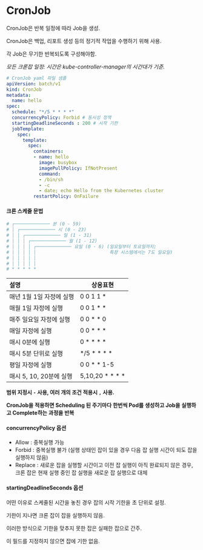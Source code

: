 # CronJob

CronJob은 반복 일정에 따라 Job을 생성.

CronJob은 백업, 리포트 생성 등의 정기적 작업을 수행하기 위해 사용.

각 Job은 무기한 반복되도록 구성해야함.

*모든 크론잡 일정: 시간은 kube-controller-manager의 시간대가 기준.*



```yaml
# CronJob yaml 파일 샘플
apiVersion: batch/v1
kind: CronJob
metadata:
  name: hello
spec:
  schedule: "*/5 * * * *"
  concurrencyPolicy: Forbid	# 동시성 정책
  startingDeadlineSeconds : 200 # 시작 기한
  jobTemplate:
    spec:
      template:
        spec:
          containers:
          - name: hello
            image: busybox
            imagePullPolicy: IfNotPresent
            command:
            - /bin/sh
            - -c
            - date; echo Hello from the Kubernetes cluster
          restartPolicy: OnFailure
```



#### 크론 스케줄 문법

```yaml
# ┌───────────── 분 (0 - 59)
# │ ┌───────────── 시 (0 - 23)
# │ │ ┌───────────── 일 (1 - 31)
# │ │ │ ┌───────────── 월 (1 - 12)
# │ │ │ │ ┌───────────── 요일 (0 - 6) (일요일부터 토요일까지;
# │ │ │ │ │                           특정 시스템에서는 7도 일요일)
# │ │ │ │ │
# │ │ │ │ │
# * * * * *
```

| 설명                     | 상응표현        |
| :----------------------- | --------------- |
| 매년 1월 1일 자정에 실행 | 0 0 1 1 *       |
| 매월 1일 자정에 실행     | 0 0 1 * *       |
| 매주 일요일 자정에 실행  | 0 0 * * 0       |
| 매일 자정에 실행         | 0 0 * * *       |
| 매시 0분에 실행          | 0 * * * *       |
| 매시 5분 단위로 실행     | */5 * * * *     |
| 평일 자정에 실행         | 0 0 * * 1-5     |
| 매시 5, 10, 20분에 실행  | 5,10,20 * * * * |

**범위 지정시 `-` 사용, 여러 개의 조건 적용시 `,` 사용.**

**CronJob을 적용하면 Scheduling 된 주기마다 한번씩 Pod를 생성하고 Job을 실행하고 Complete하는 과정을 반복**



#### concurrencyPolicy 옵션

* Allow : 중복실행 가능
* Forbid : 중복실행 불가 (실행 상태인 잡이 있을 경우 다음 잡 실행 시간이 되도 잡을 실행하지 않음)
* Replace : 새로운 잡을 실행할 시간이고 이전 잡 실행이 아직 완료되지 않은 경우, 크론 잡은 현재 실행 중인 잡 실행을 새로운 잡 실행으로 대체



#### startingDeadlineSeconds 옵션

어떤 이유로 스케줄된 시간을 놓친 경우 잡의 시작 기한을 초 단위로 설정.

기한이 지나면 크론 잡이 잡을 실행하지 않음.

이러한 방식으로 기한을 맞추지 못한 잡은 실패한 잡으로 간주.

이 필드를 지정하지 않으면 잡에 기한 없음.

